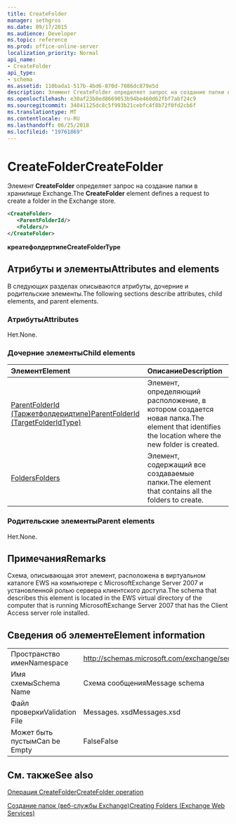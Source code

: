 ```yaml
---
title: CreateFolder
manager: sethgros
ms.date: 09/17/2015
ms.audience: Developer
ms.topic: reference
ms.prod: office-online-server
localization_priority: Normal
api_name:
- CreateFolder
api_type:
- schema
ms.assetid: 110bada1-517b-4bd6-870d-7086dc879e5d
description: Элемент CreateFolder определяет запрос на создание папки в хранилище Exchange.
ms.openlocfilehash: e30af23b8ed8669053b94be460d62fbf7abf24c9
ms.sourcegitcommit: 34041125dc8c5f993b21cebfc4f8b72f0fd2cb6f
ms.translationtype: MT
ms.contentlocale: ru-RU
ms.lasthandoff: 06/25/2018
ms.locfileid: "19761869"
---
```

# <a name="createfolder"></a><span data-ttu-id="5501a-103">CreateFolder</span><span class="sxs-lookup"><span data-stu-id="5501a-103">CreateFolder</span></span>

<span data-ttu-id="5501a-104">Элемент **CreateFolder** определяет запрос на создание папки в хранилище Exchange.</span><span class="sxs-lookup"><span data-stu-id="5501a-104">The **CreateFolder** element defines a request to create a folder in the Exchange store.</span></span> 
  
```xml
<CreateFolder>
   <ParentFolderId/>
   <Folders/>
</CreateFolder>
```

 <span data-ttu-id="5501a-105">**креатефолдертипе**</span><span class="sxs-lookup"><span data-stu-id="5501a-105">**CreateFolderType**</span></span>
## <a name="attributes-and-elements"></a><span data-ttu-id="5501a-106">Атрибуты и элементы</span><span class="sxs-lookup"><span data-stu-id="5501a-106">Attributes and elements</span></span>

<span data-ttu-id="5501a-107">В следующих разделах описываются атрибуты, дочерние и родительские элементы.</span><span class="sxs-lookup"><span data-stu-id="5501a-107">The following sections describe attributes, child elements, and parent elements.</span></span>
  
### <a name="attributes"></a><span data-ttu-id="5501a-108">Атрибуты</span><span class="sxs-lookup"><span data-stu-id="5501a-108">Attributes</span></span>

<span data-ttu-id="5501a-109">Нет.</span><span class="sxs-lookup"><span data-stu-id="5501a-109">None.</span></span>
  
### <a name="child-elements"></a><span data-ttu-id="5501a-110">Дочерние элементы</span><span class="sxs-lookup"><span data-stu-id="5501a-110">Child elements</span></span>

|<span data-ttu-id="5501a-111">**Элемент**</span><span class="sxs-lookup"><span data-stu-id="5501a-111">**Element**</span></span>|<span data-ttu-id="5501a-112">**Описание**</span><span class="sxs-lookup"><span data-stu-id="5501a-112">**Description**</span></span>|
|:-----|:-----|
|[<span data-ttu-id="5501a-113">ParentFolderId (Таржетфолдеридтипе)</span><span class="sxs-lookup"><span data-stu-id="5501a-113">ParentFolderId (TargetFolderIdType)</span></span>](parentfolderid-targetfolderidtype.md) <br/> |<span data-ttu-id="5501a-114">Элемент, определяющий расположение, в котором создается новая папка.</span><span class="sxs-lookup"><span data-stu-id="5501a-114">The element that identifies the location where the new folder is created.</span></span>  <br/> |
|[<span data-ttu-id="5501a-115">Folders</span><span class="sxs-lookup"><span data-stu-id="5501a-115">Folders</span></span>](folders-ex15websvcsotherref.md) <br/> |<span data-ttu-id="5501a-116">Элемент, содержащий все создаваемые папки.</span><span class="sxs-lookup"><span data-stu-id="5501a-116">The element that contains all the folders to create.</span></span>  <br/> |
   
### <a name="parent-elements"></a><span data-ttu-id="5501a-117">Родительские элементы</span><span class="sxs-lookup"><span data-stu-id="5501a-117">Parent elements</span></span>

<span data-ttu-id="5501a-118">Нет.</span><span class="sxs-lookup"><span data-stu-id="5501a-118">None.</span></span>
  
## <a name="remarks"></a><span data-ttu-id="5501a-119">Примечания</span><span class="sxs-lookup"><span data-stu-id="5501a-119">Remarks</span></span>

<span data-ttu-id="5501a-120">Схема, описывающая этот элемент, расположена в виртуальном каталоге EWS на компьютере с MicrosoftExchange Server 2007 и установленной ролью сервера клиентского доступа.</span><span class="sxs-lookup"><span data-stu-id="5501a-120">The schema that describes this element is located in the EWS virtual directory of the computer that is running MicrosoftExchange Server 2007 that has the Client Access server role installed.</span></span>
  
## <a name="element-information"></a><span data-ttu-id="5501a-121">Сведения об элементе</span><span class="sxs-lookup"><span data-stu-id="5501a-121">Element information</span></span>

|||
|:-----|:-----|
|<span data-ttu-id="5501a-122">Пространство имен</span><span class="sxs-lookup"><span data-stu-id="5501a-122">Namespace</span></span>  <br/> |http://schemas.microsoft.com/exchange/services/2006/messages  <br/> |
|<span data-ttu-id="5501a-123">Имя схемы</span><span class="sxs-lookup"><span data-stu-id="5501a-123">Schema Name</span></span>  <br/> |<span data-ttu-id="5501a-124">Схема сообщения</span><span class="sxs-lookup"><span data-stu-id="5501a-124">Message schema</span></span>  <br/> |
|<span data-ttu-id="5501a-125">Файл проверки</span><span class="sxs-lookup"><span data-stu-id="5501a-125">Validation File</span></span>  <br/> |<span data-ttu-id="5501a-126">Messages. xsd</span><span class="sxs-lookup"><span data-stu-id="5501a-126">Messages.xsd</span></span>  <br/> |
|<span data-ttu-id="5501a-127">Может быть пустым</span><span class="sxs-lookup"><span data-stu-id="5501a-127">Can be Empty</span></span>  <br/> |<span data-ttu-id="5501a-128">False</span><span class="sxs-lookup"><span data-stu-id="5501a-128">False</span></span>  <br/> |
   
## <a name="see-also"></a><span data-ttu-id="5501a-129">См. также</span><span class="sxs-lookup"><span data-stu-id="5501a-129">See also</span></span>



[<span data-ttu-id="5501a-130">Операция CreateFolder</span><span class="sxs-lookup"><span data-stu-id="5501a-130">CreateFolder operation</span></span>](createfolder-operation.md)


[<span data-ttu-id="5501a-131">Создание папок (веб-службы Exchange)</span><span class="sxs-lookup"><span data-stu-id="5501a-131">Creating Folders (Exchange Web Services)</span></span>](http://msdn.microsoft.com/library/3b15b0ec-8691-45ed-9a24-a91ff732d6cf%28Office.15%29.aspx)

